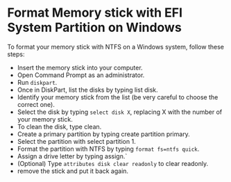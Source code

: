 # Format Memory stick with EFI System Partition on Windows

To format your memory stick with NTFS on a Windows system, follow these steps:

- Insert the memory stick into your computer.
- Open Command Prompt as an administrator.
- Run `diskpart`.
- Once in DiskPart, list the disks by typing list disk.
- Identify your memory stick from the list (be very careful to choose the correct one).
- Select the disk by typing `select disk X`, replacing X with the number of your memory stick.
- To clean the disk, type clean.
- Create a primary partition by typing create partition primary.
- Select the partition with select partition 1.
- Format the partition with NTFS by typing `format fs=ntfs quick`.
- Assign a drive letter by typing assign.`
- (Optional) Type `attributes disk clear readonly` to clear readonly.
- remove the stick and put it back again.
